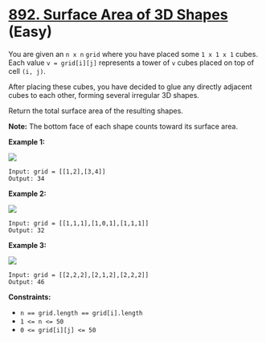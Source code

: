 # [892. Surface Area of 3D Shapes][link] (Easy)

[link]: https://leetcode.com/problems/surface-area-of-3d-shapes/

You are given an `n x n` `grid` where you have placed some `1 x 1 x 1` cubes. Each value `v =
grid[i][j]` represents a tower of `v` cubes placed on top of cell `(i, j)`.

After placing these cubes, you have decided to glue any directly adjacent cubes to each other,
forming several irregular 3D shapes.

Return the total surface area of the resulting shapes.

**Note:** The bottom face of each shape counts toward its surface area.

**Example 1:**

![](https://assets.leetcode.com/uploads/2021/01/08/tmp-grid2.jpg)

```
Input: grid = [[1,2],[3,4]]
Output: 34
```

**Example 2:**

![](https://assets.leetcode.com/uploads/2021/01/08/tmp-grid4.jpg)

```
Input: grid = [[1,1,1],[1,0,1],[1,1,1]]
Output: 32
```

**Example 3:**

![](https://assets.leetcode.com/uploads/2021/01/08/tmp-grid5.jpg)

```
Input: grid = [[2,2,2],[2,1,2],[2,2,2]]
Output: 46
```

**Constraints:**

- `n == grid.length == grid[i].length`
- `1 <= n <= 50`
- `0 <= grid[i][j] <= 50`
